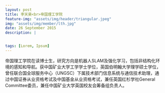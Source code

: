 ```yaml
---
layout: post
title: 李天昊<br>帝国理工学院
feature-img: "assets/img/header/triangular.jpeg"
img: "assets/img/member/lth.jpg"
date: 26 September 2015
description: |


tags: [Lorem, Ipsum]
---
```


帝国理工学院在读博士生，研究方向是机器人SLAM及强化学习，包括非结构化环境的感知和导航。获中国矿业大学工学学士学位，英国伯明翰大学理学硕士学位，曾任联合国全球服务中心（UNGSC）下属技术部门信息系统与通信技术助理，通过中国证券从业资格考试及中国基金从业资格考试，兼任英国红杉学社General Committee委员，兼任中国矿业大学英国校友会筹备组负责人。
